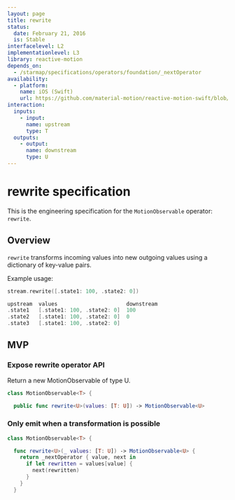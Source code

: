 ```yaml
---
layout: page
title: rewrite
status:
  date: February 21, 2016
  is: Stable
interfacelevel: L2
implementationlevel: L3
library: reactive-motion
depends_on:
  - /starmap/specifications/operators/foundation/_nextOperator
availability:
  - platform:
    name: iOS (Swift)
    url: https://github.com/material-motion/reactive-motion-swift/blob/develop/src/operators/rewrite.swift
interaction:
  inputs:
    - input:
      name: upstream
      type: T
  outputs:
    - output:
      name: downstream
      type: U
---
```


# rewrite specification

This is the engineering specification for the `MotionObservable` operator: `rewrite`.

## Overview

`rewrite` transforms incoming values into new outgoing values using a dictionary of key-value pairs.

Example usage:

```swift
stream.rewrite([.state1: 100, .state2: 0])

upstream  values                      downstream
.state1   [.state1: 100, .state2: 0]  100
.state2   [.state1: 100, .state2: 0]  0
.state3   [.state1: 100, .state2: 0]
```

## MVP

### Expose rewrite operator API

Return a new MotionObservable of type U.

```swift
class MotionObservable<T> {

  public func rewrite<U>(values: [T: U]) -> MotionObservable<U>
```

### Only emit when a transformation is possible

```swift
class MotionObservable<T> {

  func rewrite<U>(_ values: [T: U]) -> MotionObservable<U> {
    return _nextOperator { value, next in
      if let rewritten = values[value] {
        next(rewritten)
      }
    }
  }
```
